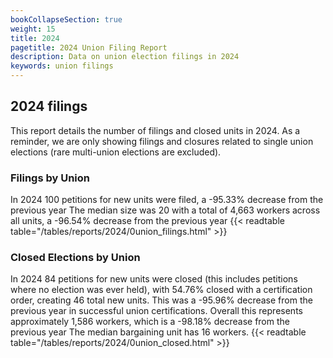 ```yaml
---
bookCollapseSection: true
weight: 15
title: 2024
pagetitle: 2024 Union Filing Report
description: Data on union election filings in 2024
keywords: union filings
---
```


## 2024 filings

This report details the number of filings and closed units in 2024. As a reminder, we are only showing filings and closures related to single union elections (rare multi-union elections are excluded).

### Filings by Union
In 2024 100 petitions for new units were filed, a -95.33% decrease from the previous year The median size was 20 with a total of 4,663 workers across all units, a -96.54% decrease from the previous year
{{< readtable table="/tables/reports/2024/0union_filings.html" >}}

### Closed Elections by Union
In 2024 84 petitions for new units were closed (this includes petitions where no election was ever held), with 54.76% closed with a certification order, creating 46 total new units. This was a -95.96% decrease from the previous year in successful union certifications. Overall this represents approximately 1,586 workers, which is a -98.18% decrease from the previous year The median bargaining unit has 16 workers.
{{< readtable table="/tables/reports/2024/0union_closed.html" >}}
